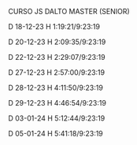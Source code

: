 CURSO JS DALTO MASTER (SENIOR)

D 18-12-23 H 1:19:21/9:23:19

D 20-12-23 H 2:09:35/9:23:19

D 22-12-23 H 2:29:07/9:23:19

D 27-12-23 H 2:57:00/9:23:19

D 28-12-23 H 4:11:50/9:23:19

D 29-12-23 H 4:46:54/9:23:19

D 03-01-24 H 5:12:44/9:23:19

D 05-01-24 H 5:41:18/9:23:19
